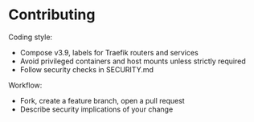 # Contributing

Coding style:
- Compose v3.9, labels for Traefik routers and services
- Avoid privileged containers and host mounts unless strictly required
- Follow security checks in SECURITY.md

Workflow:
- Fork, create a feature branch, open a pull request
- Describe security implications of your change
